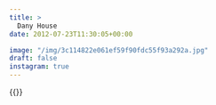 ```yaml
---
title: >
  Dany House
date: 2012-07-23T11:30:05+00:00

image: "/img/3c114822e061ef59f90fdc55f93a292a.jpg"
draft: false
instagram: true
---
```


{{<photo src="/img/3c114822e061ef59f90fdc55f93a292a.jpg">}}

